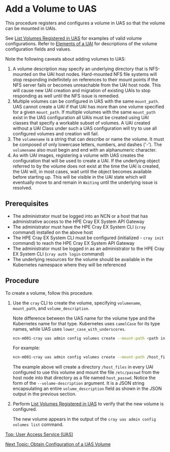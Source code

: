 # Add a Volume to UAS

This procedure registers and configures a volume in UAS so that the volume can be mounted in UAIs.

See [List Volumes Registered in UAS](List_Volumes_Registered_in_UAS.md) for examples of valid volume configurations. Refer to [Elements of a UAI](Elements_of_a_UAI.md) for descriptions of the volume configuration fields and values.

Note the following caveats about adding volumes to UAS:

1. A volume description may specify an underlying directory that is NFS-mounted on the UAI host nodes.
   Hard-mounted NFS file systems will stop responding indefinitely on references to their mount points if the NFS server fails or becomes unreachable from the UAI host node.
   This will cause new UAI creation and migration of existing UAIs to stop responding as well until the NFS issue is remedied.
2. Multiple volumes can be configured in UAS with the same `mount_path`.
   UAS cannot create a UAI if that UAI has more than one volume specified for a given `mount_path`.
   If multiple volumes with the same `mount_path` exist in the UAS configuration all UAIs must be created using UAI classes that specify a workable subset of volumes.
   A UAI created without a UAI Class under such a UAS configuration will try to use all configured volumes and creation will fail.
3. The `volumename` is a string that can describe or name the volume. It must be composed of only lowercase letters, numbers, and dashes \('-'\). The `volumename` also must begin and end with an alphanumeric character.
4. As with UAI images, registering a volume with UAS creates the configuration that will be used to create a UAI.
   If the underlying object referred to by the volume does not exist at the time the UAI is created, the UAI will, in most cases, wait until the object becomes available before starting up.
   This will be visible in the UAI state which will eventually move to and remain in `Waiting` until the underlying issue is resolved.

## Prerequisites

* The administrator must be logged into an NCN or a host that has administrative access to the HPE Cray EX System API Gateway
* The administrator must have the HPE Cray EX System CLI (`cray` command) installed on the above host
* The HPE Cray EX System CLI must be configured (initialized - `cray init` command) to reach the HPE Cray EX System API Gateway
* The administrator must be logged in as an administrator to the HPE Cray EX System CLI (`cray auth login` command)
* The underlying resources for the volume should be available in the Kubernetes namespace where they will be referenced

## Procedure

To create a volume, follow this procedure.

1. Use the `cray` CLI to create the volume, specifying `volumename`, `mount_path`, and `volume_description`.

    Note difference between the UAS name for the volume type and the Kubernetes name for that type. Kubernetes uses `camelCase` for its type names, while UAS uses `lower_case_with_underscores`.

    ```bash
    ncn-m001-cray uas admin config volumes create --mount-path <path in UAI> --volume-description '{"<volume-kind>": <k8s-volume-description>}' --volumename '<string>'
    ```

    For example:

    ```bash
    ncn-m001-cray uas admin config volumes create --mount-path /host_files/host_passwd --volume-description '{"host_path": {"path": "/etc/passwd", "type": "FileOrCreate"}}' --volumename 'my-volume-with-passwd-from-the-host-node'
    ```

    The example above will create a directory `/host_files` in every UAI configured to use this volume and mount the file `/etc/passwd` from the host node into that directory as a file named `host_passwd`.
    Notice the form of the `--volume-description` argument. It is a JSON string encapsulating an entire `volume_description` field as shown in the JSON output in the previous section.

2. Perform [List Volumes Registered in UAS](List_Volumes_Registered_in_UAS.md) to verify that the new volume is configured.

    The new volume appears in the output of the `cray uas admin config volumes list` command.

[Top: User Access Service (UAS)](README.md)

[Next Topic: Obtain Configuration of a UAS Volume](Obtain_Configuration_of_a_UAS_Volume.md)
